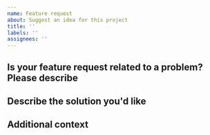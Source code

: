 ```yaml
---
name: Feature request
about: Suggest an idea for this project
title: ''
labels: ''
assignees: ''
---
```


## Is your feature request related to a problem? Please describe

<!-- A clear and concise description of what the problem is. -->

## Describe the solution you'd like

<!-- A clear and concise description of what you want to happen. -->

## Additional context

<!-- Add any other context about the feature request here. -->
